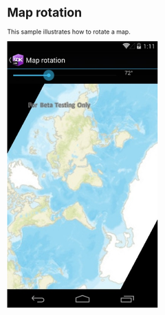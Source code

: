 # Map rotation

This sample illustrates how to rotate a map.

<img src="MapRotation.jpg" width="350"/>



